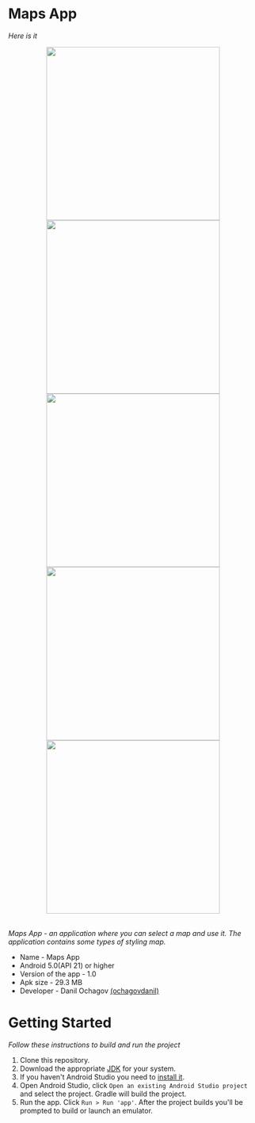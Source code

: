 # Maps App
_Here is it_

<div align="center">
  <img src="screenshots/screenshot_1.png" width="350px" />
  <img src="screenshots/screenshot_2.png" width="350px" />
  <img src="screenshots/screenshot_3.png" width="350px" />
  <img src="screenshots/screenshot_4.png" width="350px" />
  <img src="screenshots/screenshot_5.png" width="350px" />
</div> <br />

_Maps App - an application where you can select a map and use it. The application contains some types of styling map._

 * Name - Maps App
 * Android 5.0(API 21) or higher
 * Version of the app - 1.0
 * Apk size - 29.3 MB
 * Developer - Danil Ochagov [(ochagovdanil)](https://github.com/ochagovdanil)

# Getting Started
_Follow these instructions to build and run the project_

 1. Clone this repository.
 2. Download the appropriate [JDK](https://www.oracle.com/technetwork/java/javase/downloads/index.html) for your system.
 3. If you haven't Android Studio you need to [install it](https://developer.android.com/studio/).
 4. Open Android Studio, click `Open an existing Android Studio project` and select the project. Gradle will build the project.
 5. Run the app. Click `Run > Run 'app'`. After the project builds you'll be prompted to build or launch an emulator.